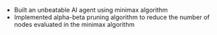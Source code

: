 * Built an unbeatable AI agent using minimax algorithm
* Implemented alpha-beta pruning algorithm to reduce the number of nodes evaluated in the minimax algorithm
